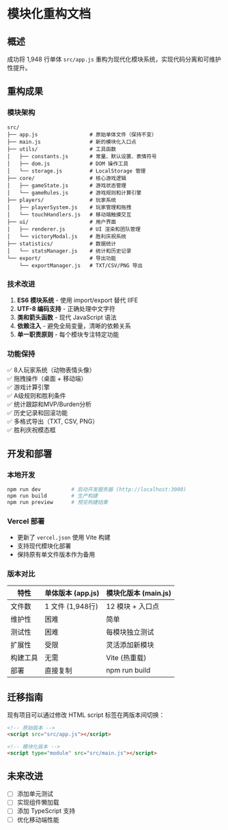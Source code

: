 # 模块化重构文档

## 概述

成功将 1,948 行单体 `src/app.js` 重构为现代化模块系统，实现代码分离和可维护性提升。

## 重构成果

### 模块架构

```
src/
├── app.js                 # 原始单体文件（保持不变）
├── main.js                # 新的模块化入口点
├── utils/                 # 工具函数
│   ├── constants.js       # 常量、默认设置、表情符号
│   ├── dom.js             # DOM 操作工具
│   └── storage.js         # LocalStorage 管理
├── core/                  # 核心游戏逻辑
│   ├── gameState.js       # 游戏状态管理
│   └── gameRules.js       # 游戏规则和计算引擎
├── players/               # 玩家系统
│   ├── playerSystem.js    # 玩家管理和拖拽
│   └── touchHandlers.js   # 移动端触摸交互
├── ui/                    # 用户界面
│   ├── renderer.js        # UI 渲染和团队管理
│   └── victoryModal.js    # 胜利庆祝系统
├── statistics/            # 数据统计
│   └── statsManager.js    # 统计和历史记录
└── export/                # 导出功能
    └── exportManager.js   # TXT/CSV/PNG 导出
```

### 技术改进

1. **ES6 模块系统** - 使用 import/export 替代 IIFE
2. **UTF-8 编码支持** - 正确处理中文字符
3. **类和箭头函数** - 现代 JavaScript 语法
4. **依赖注入** - 避免全局变量，清晰的依赖关系
5. **单一职责原则** - 每个模块专注特定功能

### 功能保持

✅ 8人玩家系统（动物表情头像）  
✅ 拖拽操作（桌面 + 移动端）  
✅ 游戏计算引擎  
✅ A级规则和胜利条件  
✅ 统计跟踪和MVP/Burden分析  
✅ 历史记录和回滚功能  
✅ 多格式导出（TXT, CSV, PNG）  
✅ 胜利庆祝模态框  

## 开发和部署

### 本地开发
```bash
npm run dev          # 启动开发服务器 (http://localhost:3000)
npm run build        # 生产构建
npm run preview      # 预览构建结果
```

### Vercel 部署
- 更新了 `vercel.json` 使用 Vite 构建
- 支持现代模块化部署
- 保持原有单文件版本作为备用

### 版本对比

| 特性 | 单体版本 (app.js) | 模块化版本 (main.js) |
|------|------------------|---------------------|
| 文件数 | 1 文件 (1,948行) | 12 模块 + 入口点 |
| 维护性 | 困难 | 简单 |
| 测试性 | 困难 | 每模块独立测试 |
| 扩展性 | 受限 | 灵活添加新模块 |
| 构建工具 | 无需 | Vite (热重载) |
| 部署 | 直接复制 | npm run build |

## 迁移指南

现有项目可以通过修改 HTML script 标签在两版本间切换：

```html
<!-- 原始版本 -->
<script src="src/app.js"></script>

<!-- 模块化版本 -->
<script type="module" src="src/main.js"></script>
```

## 未来改进

- [ ] 添加单元测试
- [ ] 实现组件懒加载
- [ ] 添加 TypeScript 支持
- [ ] 优化移动端性能